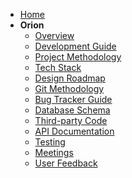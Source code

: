 - [Home](/home.md)
- **Orion**  
  - [Overview](overview)  
  - [Development Guide](development)  
  - [Project Methodology](methodology)  
  - [Tech Stack](tech-stack)  
  - [Design Roadmap](plan)  
  <!-- - [Stakeholder Feedback](stakeholders)   -->
  - [Git Methodology](git)
  <!-- - [Implementation](implementation)   -->
  - [Bug Tracker Guide](bugs)
  - [Database Schema](database-schema)
  - [Third-party Code](3rd-party)
  - [API Documentation](api)
  - [Testing](testing)
  - [Meetings](meetings)
  - [User Feedback](user-feedback)